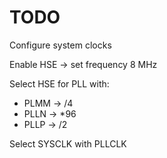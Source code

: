 # TODO

Configure system clocks

Enable HSE -> set frequency 8 MHz

Select HSE for PLL with:

* PLMM -> /4
* PLLN -> *96
* PLLP -> /2

Select SYSCLK with PLLCLK
